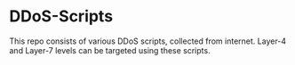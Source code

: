 # DDoS-Scripts
This repo consists of various DDoS scripts, collected from internet. Layer-4 and Layer-7 levels can be targeted using these scripts.
